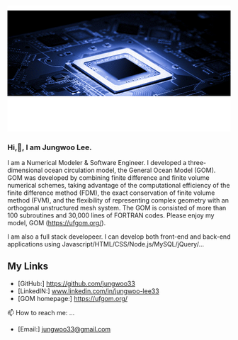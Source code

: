 ![Jungwoo Lee](./Jungwoo_v2.gif)
### Hi,👋, I am Jungwoo Lee.

I am a Numerical Modeler & Software Engineer. I developed a three-dimensional ocean circulation model, the General Ocean Model (GOM). GOM was developed by combining finite difference and finite volume numerical schemes, taking advantage of the computational efficiency of the finite difference method (FDM), the exact conservation of finite volume method (FVM), and the flexibility of representing complex geometry with an orthogonal unstructured mesh system. The GOM is consisted of more than 100 subroutines and 30,000 lines of FORTRAN codes. Please enjoy my model, GOM (https://ufgom.org/). 

I am also a full stack developeer. I can develop both front-end and back-end applications using Javascript/HTML/CSS/Node.js/MySQL/jQuery/...

## My Links
+ [GitHub:] https://github.com/jungwoo33<br>
+ [LinkedIN:] www.linkedin.com/in/jungwoo-lee33<br>
+ [GOM homepage:] https://ufgom.org/<br>

📫 How to reach me: ...
+ [Email:] jungwoo33@gmail.com<br>

<!--
**jungwoo33/jungwoo33** is a ✨ _special_ ✨ repository because its `README.md` (this file) appears on your GitHub profile.

Here are some ideas to get you started:

- 🔭 I’m currently working on ...
- 🌱 I’m currently learning ...
- 👯 I’m looking to collaborate on ...
- 🤔 I’m looking for help with ...
- 💬 Ask me about ...
- 📫 How to reach me: ...
- 😄 Pronouns: ...
- ⚡ Fun fact: ...
-->
